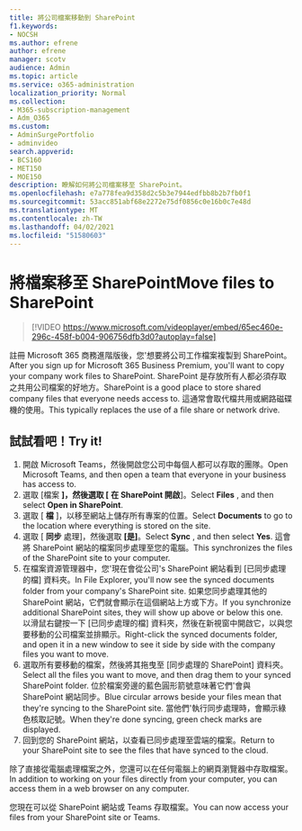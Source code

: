 ```yaml
---
title: 將公司檔案移動到 SharePoint
f1.keywords:
- NOCSH
ms.author: efrene
author: efrene
manager: scotv
audience: Admin
ms.topic: article
ms.service: o365-administration
localization_priority: Normal
ms.collection:
- M365-subscription-management
- Adm_O365
ms.custom:
- AdminSurgePortfolio
- adminvideo
search.appverid:
- BCS160
- MET150
- MOE150
description: 瞭解如何將公司檔案移至 SharePoint。
ms.openlocfilehash: e7a778fea9d358d2c5b3e7944edfbb8b2b7fb0f1
ms.sourcegitcommit: 53acc851abf68e2272e75df0856c0e16b0c7e48d
ms.translationtype: MT
ms.contentlocale: zh-TW
ms.lasthandoff: 04/02/2021
ms.locfileid: "51580603"
---
```

# <a name="move-files-to-sharepoint"></a><span data-ttu-id="41944-103">將檔案移至 SharePoint</span><span class="sxs-lookup"><span data-stu-id="41944-103">Move files to SharePoint</span></span>

> [!VIDEO https://www.microsoft.com/videoplayer/embed/65ec460e-296c-458f-b004-906756dfb3d0?autoplay=false]

<span data-ttu-id="41944-104">註冊 Microsoft 365 商務進階版後，您&#39;想要將公司工作檔案複製到 SharePoint。</span><span class="sxs-lookup"><span data-stu-id="41944-104">After you sign up for Microsoft 365 Business Premium, you&#39;ll want to copy your company work files to SharePoint.</span></span> <span data-ttu-id="41944-105">SharePoint 是存放所有人都必須存取之共用公司檔案的好地方。</span><span class="sxs-lookup"><span data-stu-id="41944-105">SharePoint is a good place to store shared company files that everyone needs access to.</span></span> <span data-ttu-id="41944-106">這通常會取代檔共用或網路磁碟機的使用。</span><span class="sxs-lookup"><span data-stu-id="41944-106">This typically replaces the use of a file share or network drive.</span></span>

## <a name="try-it"></a><span data-ttu-id="41944-107">試試看吧！</span><span class="sxs-lookup"><span data-stu-id="41944-107">Try it!</span></span>

1. <span data-ttu-id="41944-108">開啟 Microsoft Teams，然後開啟您公司中每個人都可以存取的團隊。</span><span class="sxs-lookup"><span data-stu-id="41944-108">Open Microsoft Teams, and then open a team that everyone in your business has access to.</span></span>
2. <span data-ttu-id="41944-109">選取 [檔案 **]，然後選取 [** **在 SharePoint 開啟**]。</span><span class="sxs-lookup"><span data-stu-id="41944-109">Select  **Files** , and then select  **Open in SharePoint**.</span></span>
3. <span data-ttu-id="41944-110">選取 [  **檔** ]，以移至網站上儲存所有專案的位置。</span><span class="sxs-lookup"><span data-stu-id="41944-110">Select  **Documents** to go to the location where everything is stored on the site.</span></span>
4. <span data-ttu-id="41944-111">選取 [  **同步** 處理]，然後選取  **[是]**。</span><span class="sxs-lookup"><span data-stu-id="41944-111">Select  **Sync** , and then select  **Yes**.</span></span> <span data-ttu-id="41944-112">這會將 SharePoint 網站的檔案同步處理至您的電腦。</span><span class="sxs-lookup"><span data-stu-id="41944-112">This synchronizes the files of the SharePoint site to your computer.</span></span>
5. <span data-ttu-id="41944-113">在檔案資源管理器中，您&#39;現在會從公司&#39;s SharePoint 網站看到 [已同步處理的檔] 資料夾。</span><span class="sxs-lookup"><span data-stu-id="41944-113">In File Explorer, you&#39;ll now see the synced documents folder from your company&#39;s SharePoint site.</span></span> <span data-ttu-id="41944-114">如果您同步處理其他的 SharePoint 網站，它們就會顯示在這個網站上方或下方。</span><span class="sxs-lookup"><span data-stu-id="41944-114">If you synchronize additional SharePoint sites, they will show up above or below this one.</span></span> <span data-ttu-id="41944-115">以滑鼠右鍵按一下 [已同步處理的檔] 資料夾，然後在新視窗中開啟它，以與您要移動的公司檔案並排顯示。</span><span class="sxs-lookup"><span data-stu-id="41944-115">Right-click the synced documents folder, and open it in a new window to see it side by side with the company files you want to move.</span></span>
6. <span data-ttu-id="41944-116">選取所有要移動的檔案，然後將其拖曳至 [同步處理的 SharePoint] 資料夾。</span><span class="sxs-lookup"><span data-stu-id="41944-116">Select all the files you want to move, and then drag them to your synced SharePoint folder.</span></span> <span data-ttu-id="41944-117">位於檔案旁邊的藍色圓形箭號意味著它們&#39;會與 SharePoint 網站同步。</span><span class="sxs-lookup"><span data-stu-id="41944-117">Blue circular arrows beside your files mean that they&#39;re syncing to the SharePoint site.</span></span> <span data-ttu-id="41944-118">當他們&#39;執行同步處理時，會顯示綠色核取記號。</span><span class="sxs-lookup"><span data-stu-id="41944-118">When they&#39;re done syncing, green check marks are displayed.</span></span>
7. <span data-ttu-id="41944-119">回到您的 SharePoint 網站，以查看已同步處理至雲端的檔案。</span><span class="sxs-lookup"><span data-stu-id="41944-119">Return to your SharePoint site to see the files that have synced to the cloud.</span></span>

<span data-ttu-id="41944-120">除了直接從電腦處理檔案之外，您還可以在任何電腦上的網頁瀏覽器中存取檔案。</span><span class="sxs-lookup"><span data-stu-id="41944-120">In addition to working on your files directly from your computer, you can access them in a web browser on any computer.</span></span>

<span data-ttu-id="41944-121">您現在可以從 SharePoint 網站或 Teams 存取檔案。</span><span class="sxs-lookup"><span data-stu-id="41944-121">You can now access your files from your SharePoint site or Teams.</span></span>